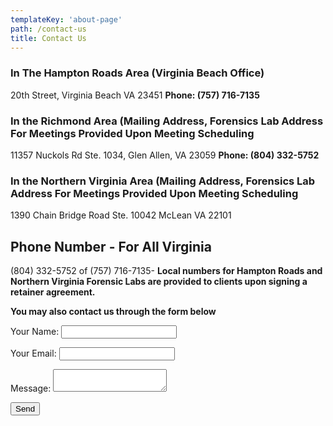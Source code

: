 ```yaml
---
templateKey: 'about-page'
path: /contact-us
title: Contact Us
---
```

### In The Hampton Roads Area (Virginia Beach Office)
20th Street, Virginia Beach VA 23451 
**Phone: (757) 716-7135**

### In the Richmond Area (Mailing Address, Forensics Lab Address For Meetings Provided Upon Meeting Scheduling
11357 Nuckols Rd  Ste. 1034, Glen Allen, VA 23059
**Phone: (804) 332-5752**

### In the Northern Virginia Area (Mailing Address, Forensics Lab Address For Meetings Provided Upon Meeting Scheduling
1390 Chain Bridge Road  Ste. 10042 McLean VA 22101  

## Phone Number - For All Virginia
(804) 332-5752 of (757) 716-7135- **Local numbers for Hampton Roads and Northern Virginia Forensic Labs are provided to clients upon signing a retainer agreement.**

**You may also contact us through the form below**

<form name="contact" method="POST" data-netlify="true">
  <p>
    <label>Your Name: <input type="text" name="name" /></label>   
  </p>
  <p>
    <label>Your Email: <input type="email" name="email" /></label>
  </p>
  <p>
    <label>Message: <textarea name="message"></textarea></label>
  </p>
  <p>
    <button type="submit">Send</button>
  </p>
</form>